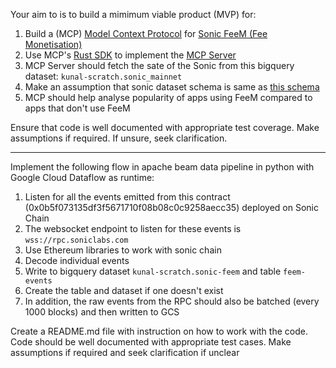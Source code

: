 Your aim to is to build a mimimum viable product (MVP) for:  
1. Build a (MCP) [Model Context Protocol][1] for [Sonic FeeM (Fee Monetisation)][2]
2. Use MCP's [Rust SDK][3] to implement the [MCP Server][4]
3. MCP Server should fetch the sate of the Sonic from this bigquery dataset: `kunal-scratch.sonic_mainnet`
4. Make an assumption that sonic dataset schema is same as [this schema][5]
5. MCP should help analyse popularity of apps using FeeM compared to apps that don't use FeeM

Ensure that code is well documented with appropriate test coverage.
Make assumptions if required.  If unsure, seek clarification.

[1]: https://modelcontextprotocol.io/introduction
[2]: https://docs.soniclabs.com/funding/fee-monetization
[3]: https://github.com/modelcontextprotocol/rust-sdk
[4]: https://github.com/modelcontextprotocol/servers
[5]: https://cloud.google.com/blockchain-analytics/docs/schema#fantom_opera

----

Implement the following flow in apache beam data pipeline in python with Google Cloud Dataflow as runtime:
1. Listen for all the events emitted from this contract (0x0b5f073135df3f5671710f08b08c0c9258aecc35) deployed on Sonic Chain
2. The websocket endpoint to listen for these events is `wss://rpc.soniclabs.com`
3. Use Ethereum libraries to work with sonic chain
4. Decode individual events
5. Write to bigquery dataset `kunal-scratch.sonic-feem` and table `feem-events`
6. Create the table and dataset if one doesn't exist
7. In addition, the raw events from the RPC should also be batched (every 1000 blocks) and then written to GCS

Create a README.md file with instruction on how to work with the code.
Code should be well documented with appropriate test cases. Make assumptions if required and seek clarification if unclear